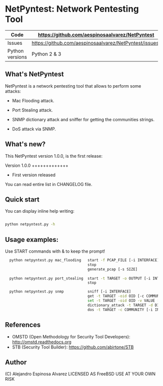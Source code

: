 NetPyntest: Network Pentesting Tool
===================================

Code | https://github.com/aespinosaalvarez/NetPyntest
---- | ----------------------------------------------
Issues | https://github.com/aespinosaalvarez/NetPyntest/issues/
Python versions | Python 2 & 3

What's NetPyntest
-----------

NetPyntest is a network pentesting tool that allows to perform some attacks:

- Mac Flooding attack.

- Port Stealing attack.

- SNMP dictionary attack and sniffer for getting the communities strings.
- DoS attack via SNMP.

What's new?
-----------

This NetPyntest version 1.0.0, is the first release:

Version 1.0.0
+++++++++++++

- First version released

You can read entire list in CHANGELOG file.

Quick start
-----------

You can display inline help writing:

```bash

python netpyntest.py -h
```
Usage examples:
--------------

  Use START commands with & to keep the prompt!
```bash
  python netpyntest.py mac_flooding   start -f PCAP_FILE [-i INTERFACE] &
                                      stop
                                      generate_pcap [-s SIZE]
                                      
  python netpyntest.py port_stealing  start -t TARGET -o OUTPUT [-i INTERFACE] &
                                      stop

  python netpyntest.py snmp           sniff [-i INTERFACE]
                                      get -t TARGET -oid OID [-c COMMUNITY] [-i INTERFACE]
                                      set -t TARGET -oid OID -v VALUE [-c COMMUNITY] [-i INTERFACE]
                                      dictionary_attack -t TARGET -d DICTIONARY_FILE [-i INTERFACE]
                                      dos -t TARGET -c COMMUNITY [-i INTERFACE]
```

References
----------

* OMSTD (Open Methodology for Security Tool Developers): http://omstd.readthedocs.org
* STB (Security Tool Builder): https://github.com/abirtone/STB 

Author
------
(C) Alejandro Espinosa Alvarez
LICENSED AS FreeBSD
USE AT YOUR OWN RISK
